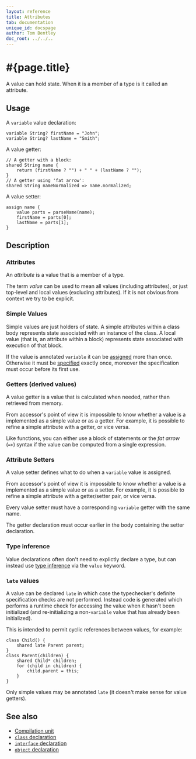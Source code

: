 ```yaml
---
layout: reference
title: Attributes
tab: documentation
unique_id: docspage
author: Tom Bentley
doc_root: ../../..
---
```


# #{page.title}

A value can hold state. When it is a member of a 
type is it called an attribute.

## Usage 

A `variable` value declaration:

<!-- id:attr -->
    variable String? firstName = "John";
    variable String? lastName = "Smith";

A value getter:

<!-- id:attr2 -->
<!-- cat-id: attr -->
    // A getter with a block:
    shared String name {
        return (firstName ? "") + " " + (lastName ? "");
    }
    // A getter using 'fat arrow':
    shared String nameNormalized => name.normalized;
    
A value setter:

<!-- cat-id: attr -->
<!-- cat-id: attr2 -->
<!-- cat: String[] parseName(String? name) { throw; } -->
    assign name {
        value parts = parseName(name);
        firstName = parts[0];
        lastName = parts[1];
    }
    

## Description

### Attributes

An *attribute* is a value that is a member of a type.

The term *value* can be used to mean all values (including attributes), or
just top-level and local values (excluding attributes). If it is not obvious 
from context we try to be explicit.

### Simple Values

Simple values are just holders of state. A simple attributes within a 
class body represents state associated with an instance of the class. A local 
value (that is, an attribute within a block) represents state associated 
with execution of that block.

If the value is annotated `variable` it can be 
[assigned](#{page.doc_root}/reference/operator/assign) more than once.
Otherwise it must be [specified](#{page.doc_root}/reference/statement/specification) 
exactly once, moreover the specification must occur before its first use.

### Getters (derived values)

A value getter is a value that is calculated when needed, rather than retrieved from memory.

From accessor's point of view it is impossible to know whether a value is a 
implemented as a simple value or as a getter. For example, it is possible to 
refine a simple attribute with a getter, or vice versa.

Like functions, you can either use a block of statements or the *fat arrow*
(`=>`) syntax if the value can be computed from a single expression.

### Attribute Setters

A value setter defines what to do when a `variable` value is assigned.

From accessor's point of view it is impossible to know whether a value is a 
implemented as a simple value or as a setter. For example, it is possible to 
refine a simple attribute with a getter/setter pair, or vice versa.

Every value setter must have a corresponding `variable` getter with the same name. 

The getter declaration must occur earlier in the body containing the setter 
declaration.

### Type inference

Value declarations often don't need to explictly declare a type, 
but can instead use 
[type inference](../type-inference) via the `value` keyword.

### `late` values

A value can be declared `late` in which case the typechecker's
definite specification checks are not performed. Instead code is generated 
which performs a runtime check for accessing the value when it hasn't 
been initialized (and re-initializing a
non-`variable` value that has already been initialized). 

This is intended to permit cyclic references between values, for example:

    class Child() {
        shared late Parent parent;
    }
    class Parent(children) {
        shared Child* children;
        for (child in children) {
            child.parent = this;
        }
    }

Only simple values may be annotated `late` 
(it doesn't make sense for value getters). 

## See also

* [Compilation unit](../compilation-unit)
* [`class` declaration](../../type/class)
* [`interface` declaration](../../type/interface)
* [`object` declaration](../../type/object)
